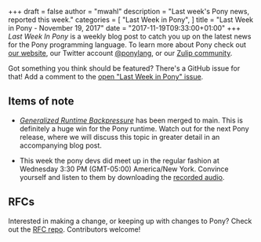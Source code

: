+++
draft = false
author = "mwahl"
description = "Last week's Pony news, reported this week."
categories = [
    "Last Week in Pony",
]
title = "Last Week in Pony - November 19, 2017"
date = "2017-11-19T09:33:00+01:00"
+++
_Last Week In Pony_ is a weekly blog post to catch you up on the latest news for the Pony programming language. To learn more about Pony check out [our website](https://ponylang.io), our Twitter account [@ponylang](https://twitter.com/ponylang), or our [Zulip community](https://ponylang.zulipchat.com).

Got something you think should be featured? There's a GitHub issue for that! Add a comment to the [open "Last Week in Pony" issue](https://github.com/ponylang/ponylang.github.io/issues?q=is%3Aissue+is%3Aopen+label%3Alast-week-in-pony).
<!--more-->

## Items of note

- [*Generalized Runtime Backpressure*](https://github.com/ponylang/ponyc/commit/1104a6ccc182d94e3ec25afa4a2d028d6c642cc4) has been merged to main. This is definitely a huge win for the Pony runtime. Watch out for the next Pony release, where we will discuss this topic in greater detail in an accompanying blog post.

- This week the pony devs did meet up in the regular fashion at Wednesday 3:30 PM (GMT-05:00) America/New York. Convince yourself and listen to them by downloading the [recorded audio](https://sync-recordings.ponylang.io/r/2017_11_15.m4a).

## RFCs

Interested in making a change, or keeping up with changes to Pony? Check out the [RFC repo](https://github.com/ponylang/rfcs). Contributors welcome!

